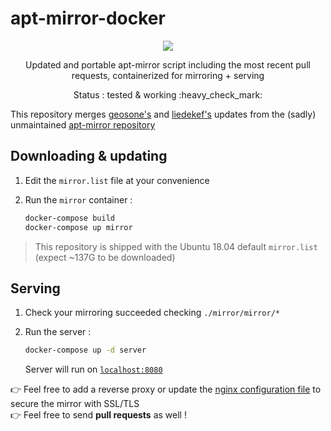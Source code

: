 # apt-mirror-docker

<p align="center">
    <a href="https://travis-ci.org/flavienbwk/apt-mirror-docker.svg?branch=master" target="_blank">
        <img src="https://travis-ci.org/flavienbwk/apt-mirror-docker.svg?branch=master"/>
    </a>
</p>
<p align="center">Updated and portable apt-mirror script including the most recent pull requests, containerized for mirroring + serving</p>
<p align="center">Status : tested & working :heavy_check_mark:</p>

This repository merges [geosone's](https://github.com/geosone/apt-mirror) and [liedekef's](https://github.com/liedekef/apt-mirror) updates from the (sadly) unmaintained [apt-mirror repository](https://github.com/apt-mirror/apt-mirror)

## Downloading & updating

1. Edit the `mirror.list` file at your convenience

2. Run the `mirror` container :

    ```bash
    docker-compose build
    docker-compose up mirror
    ```

> This repository is shipped with the Ubuntu 18.04 default `mirror.list` (expect ~137G to be downloaded)

## Serving

1. Check your mirroring succeeded checking `./mirror/mirror/*`

2. Run the server :

    ```bash
    docker-compose up -d server
    ```

    Server will run on [`localhost:8080`](http://localhost:8080)  

:point_right: Feel free to add a reverse proxy or update the [nginx configuration file](./nginx.conf) to secure the mirror with SSL/TLS  
:point_right: Feel free to send **pull requests** as well !
